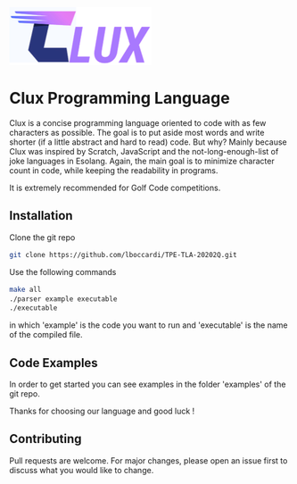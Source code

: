 ![alt text](https://github.com/lboccardi/TPE-TLA-20202Q/blob/master/icon.png?raw=true)

# Clux Programming Language

Clux is a concise programming language oriented to code with as few characters as possible. 
The goal is to put aside most words and write shorter (if a little abstract and hard to read) code.
But why?   Mainly because Clux was inspired by Scratch, JavaScript and the not-long-enough-list of joke languages in Esolang. Again, the main goal is to minimize character count in code, while keeping the readability in programs.

It is extremely recommended for Golf Code competitions.

## Installation

Clone the git repo
 
```bash
git clone https://github.com/lboccardi/TPE-TLA-20202Q.git
```

Use the following commands

```bash
make all
./parser example executable
./executable 
```
in which 'example' is the code you want to run and 'executable' is the name of the compiled file. 

## Code Examples 
In order to get started you can see examples in the folder 'examples' of the git repo. 

Thanks for choosing our language and good luck !

## Contributing
Pull requests are welcome. For major changes, please open an issue first to discuss what you would like to change.
